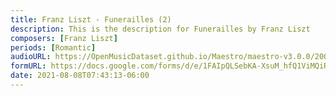 ```yaml
---
title: Franz Liszt - Funerailles (2)
description: This is the description for Funerailles by Franz Liszt
composers: [Franz Liszt]
periods: [Romantic]
audioURL: https://OpenMusicDataset.github.io/Maestro/maestro-v3.0.0/2008/MIDI-Unprocessed_15_R2_2008_01-04_ORIG_MID--AUDIO_15_R2_2008_wav--4.midi
formURL: https://docs.google.com/forms/d/e/1FAIpQLSebKA-XsuM_hfQ1ViMQiRM2Rhy5dM6v3XxCtjYzVVeT_XXqew/viewform
date: 2021-08-08T07:43:13-06:00
---
```

